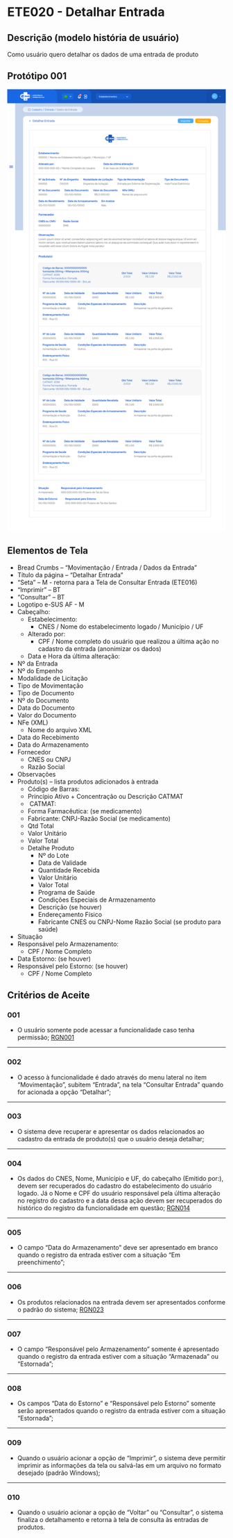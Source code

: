 # ETE020 - Detalhar Entrada

## Descrição (modelo história de usuário)
Como usuário quero detalhar os dados de uma entrada de produto

## Protótipo 001

![cadastrar-entrada](../imagens/13-detalhes-entrada-imprimir.png)

## Elementos de Tela 
* Bread Crumbs – “Movimentação / Entrada / Dados da Entrada” 
* Título da página – “Detalhar Entrada” 
* “Seta” – M - retorna para a Tela de Consultar Entrada (ETE016) 
* “Imprimir” – BT 
* “Consultar” – BT 
* Logotipo e-SUS AF - M 
* Cabeçalho:  
    * Estabelecimento: 
        * CNES / Nome do estabelecimento logado / Município / UF  
    * Alterado por:  
        * CPF / Nome completo do usuário que realizou a última ação no cadastro da entrada (anonimizar os dados)  
    * Data e Hora da última alteração: 
* Nº da Entrada 
* Nº do Empenho  
* Modalidade de Licitação  
* Tipo de Movimentação  
* Tipo de Documento  
* Nº do Documento  
* Data do Documento  
* Valor do Documento  
* NFe (XML) 
    * Nome do arquivo XML 
* Data do Recebimento 
* Data do Armazenamento 
* Fornecedor 
    * CNES ou CNPJ 
    * Razão Social 
* Observações 
* Produto(s) – lista produtos adicionados à entrada 
    * Código de Barras: 
    * Princípio Ativo + Concentração ou Descrição CATMAT 
    *  CATMAT: 
    * Forma Farmacêutica: (se medicamento) 
    * Fabricante: CNPJ-Razão Social (se medicamento) 
    * Qtd Total 
    * Valor Unitário  
    * Valor Total  
    * Detalhe Produto 
        * Nº do Lote 
        * Data de Validade 
        * Quantidade Recebida 
        * Valor Unitário  
        * Valor Total  
        * Programa de Saúde 
        * Condições Especiais de Armazenamento 
        * Descrição (se houver) 
        * Endereçamento Físico 
        * Fabricante CNES ou CNPJ-Nome Razão Social (se produto para saúde) 
* Situação 
* Responsável pelo Armazenamento:  
    * CPF / Nome Completo  
* Data Estorno: (se houver) 
* Responsável pelo Estorno: (se houver) 
    * CPF / Nome Completo 
 
## Critérios de Aceite 
### 001
* O usuário somente pode acessar a funcionalidade caso tenha permissão; [RGN001](DocumentoDeRegrasv2.md#rgn001) 

---
### 002
* O acesso à funcionalidade é dado através do menu lateral no item “Movimentação”, subitem “Entrada”, na tela “Consultar Entrada” quando for acionada a opção “Detalhar”; 

---
### 003
* O sistema deve recuperar e apresentar os dados relacionados ao cadastro da entrada de produto(s) que o usuário deseja detalhar; 

---
### 004
* Os dados do CNES, Nome, Município e UF, do cabeçalho (Emitido por:), devem ser recuperados do cadastro do estabelecimento do usuário logado. Já o Nome e CPF do usuário responsável pela última alteração no registro do cadastro e a data dessa ação devem ser recuperados do histórico do registro da funcionalidade em questão; [RGN014](DocumentoDeRegrasv2.md#rgn014) 

---
### 005
* O campo “Data do Armazenamento” deve ser apresentado em branco quando o registro da entrada estiver com a situação “Em preenchimento”; 

---
### 006
* Os produtos relacionados na entrada devem ser apresentados conforme o padrão do sistema; [RGN023](DocumentoDeRegrasv2.md#rgn023) 

---
### 007
* O campo “Responsável pelo Armazenamento” somente é apresentado quando o registro da entrada estiver com a situação “Armazenada” ou “Estornada”; 

---
### 008
* Os campos “Data do Estorno” e “Responsável pelo Estorno” somente serão apresentados quando o registro da entrada estiver com a situação “Estornada”; 

---
### 009
* Quando o usuário acionar a opção de “Imprimir”, o sistema deve permitir imprimir as informações da tela ou salvá-las em um arquivo no formato desejado (padrão Windows); 

---
### 010
* Quando o usuário acionar a opção de “Voltar” ou “Consultar”, o sistema finaliza o detalhamento e retorna à tela de consulta às entradas de produtos. 
